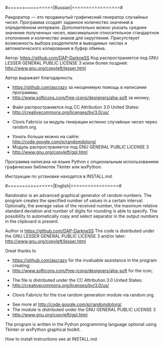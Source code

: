 #================|Russian|=================#

Рандоратор — это продвинутый графический генератор случайных чисел. Программа создаёт заданное
количество значений в определённом интервале. Дополнительно можно указать среднее значение полученных
чисел, максимальное относительное стандартное отклонение и количество знаков для округления. Присутствует
возможность выбора разделителя в выводимых числах и автоматического копирования в буфер обмена.

Автор: https://github.com/DAP-DarkneSS 
Код распространяется под GNU LESSER GENERAL PUBLIC LICENSE 3 и/или более поздней:
http://www.gnu.org/copyleft/lesser.html

Автор выражает благодарность
* https://github.com/ascrazy за неоценимую помощь в написании программы;
* http://www.softicons.com/free-icons/designers/aha-soft за иконку;
 - Файл распространяется под CC Attribution 3.0 United States:
 - http://creativecommons.org/licenses/by/3.0/us/
* Clovis Fabricio за модуль генерации истинно случайных чисел через random.org.
 - Узнать больше можно на сайте: http://code.google.com/p/randomdotorg/
 - Модуль распространяется под GNU GENERAL PUBLIC LICENSE 3
 - http://www.gnu.org/copyleft/gpl.html

Программа написана на языке Python с опциональным использованием
графических библиотек Tkinter или wxPython.

Инструкции по установке находятся в INSTALL.md.

#================|English|=================#

Randorator is an advanced graphical generator of random numbers. The program creates the specified
number of values in a certain interval. Optionally, the average value of the received number,
the maximum relative standard deviation and number of digits for rounding is able to specify. The
possibility to automatically copy and select separator in the output numbers in the clipboard is present.

Author is https://github.com/DAP-DarkneSS
The code is distributed under the GNU LESSER GENERAL PUBLIC LICENSE 3 and/or later:
http://www.gnu.org/copyleft/lesser.html

Great thanks to
* https://github.com/ascrazy for the invaluable assistance in the program creating;
* http://www.softicons.com/free-icons/designers/aha-soft for the icon;
 - The file is distributed under the CC Attribution 3.0 United States:
 - http://creativecommons.org/licenses/by/3.0/us/
* Clovis Fabricio for the true random generation module via random.org.
 - See more at http://code.google.com/p/randomdotorg/
 - The module is distributed under the GNU GENERAL PUBLIC LICENSE 3
 - http://www.gnu.org/copyleft/gpl.html

The program is written in the Python programming language optional using
Tkinter or wxPython graphical toolkit.

How to install instructions see at INSTALL.md.
